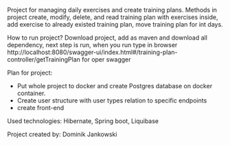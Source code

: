 Project for managing daily exercises and create training plans.
Methods in project create, modify, delete, and read training plan with exercises inside,
add exercise to already existed training plan, move training plan for int days.

How to run project? Download project, add as maven and download all dependency, next step is run, when you run type in browser http://localhost:8080/swagger-ui/index.html#/training-plan-controller/getTrainingPlan for oper swagger

Plan for project: 
- Put whole project to docker and create Postgres database on docker container. 
- Create user structure with user types relation to specific endpoints
- create front-end

Used technologies:
Hibernate, Spring boot, Liquibase

Project created by: 
Dominik Jankowski
